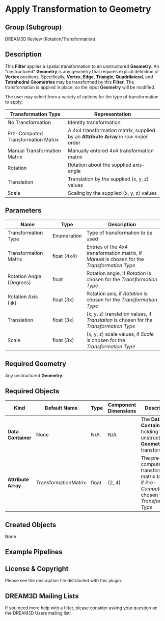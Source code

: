 # Apply Transformation to Geometry #

## Group (Subgroup) ##

DREAM3D Review (Rotation/Transformation)

## Description ##

This **Filter** applies a spatial transformation to an unstructured **Geometry**.  An "unstructured" **Geometry** is any geometry that requires explicit definition of **Vertex** positions.  Specifically, **Vertex**, **Edge**, **Triangle**, **Quadrilateral**, and **Tetrahedral** **Geometries** may be transformed by this **Filter**.  The transformation is applied in place, so the input **Geometry** will be modified.

The user may select from a variety of options for the type of transformation to apply:

| Transformation Type             | Representation |
|------------------|--------------------|
| No Transformation | Identity transformation | 
| Pre-Computed Transformation Matrix | A 4x4 transformation matrix, supplied by an **Attribute Array** in _row major_ order |
| Manual Transformation Matrix | Manually entered 4x4 transformation matrix | 
| Rotation | Rotation about the supplied axis-angle | 
| Translation | Translation by the supplied (x, y, z) values |
| Scale | Scaling by the supplied (x, y, z) values |

## Parameters ##

| Name | Type | Description |
|------|------|-------------|
| Transformation Type | Enumeration | Type of transformation to be used |
| Transformation Matrix | float (4x4) | Entries of the 4x4 transformation matrix, if _Manual_ is chosen for the _Transformation Type_ |
| Rotation Angle (Degrees) | float | Rotation angle, if _Rotation_ is chosen for the _Transformation Type_ |
| Rotation Axis (ijk) | float (3x) | Rotation axis, if _Rotation_ is chosen for the _Transformation Type_ |
| Translation | float (3x) | (x, y, z) translation values, if _Translation_ is chosen for the _Transformation Type_ |
| Scale | float (3x) | (x, y, z) scale values, if _Scale_ is chosen for the _Transformation Type_ |

## Required Geometry ###

Any unstructured **Geometry**

## Required Objects ##

| Kind | Default Name | Type | Component Dimensions | Description |
|------|--------------|------|----------------------|-------------|
| **Data Container** | None | N/A | N/A | The **Data Container** holding the unstructured **Geometry** to transform |
| **Attribute Array** | TransformationMatrix | float | (2, 4) | The pre-computed transformation matrix to apply, if _Pre-Computed_ is chosen for the _Transformation Type_ |

## Created Objects ##

None

## Example Pipelines ##



## License & Copyright ##

Please see the description file distributed with this plugin.

## DREAM3D Mailing Lists ##

If you need more help with a filter, please consider asking your question on the DREAM3D Users mailing list:
